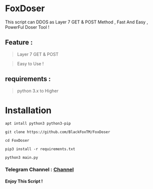 # FoxDoser
This script can DDOS as Layer 7 GET &amp; POST Method , Fast And Easy , PowerFul Doser Tool !

## Feature :

> Layer 7 GET & POST 

> Easy to Use !


## requirements : 

> python 3.x to Higher 

# Installation 

`apt intall python3 python3-pip`

`git clone https://github.com/BlackFoxTM/FoxDoser`

`cd FoxDoser`

`pip3 install -r requirements.txt`

`python3 main.py`


### Telegram Channel : [Channel](https://t.me/BlackFoxSecurityTeam)

#### Enjoy This Script  !
